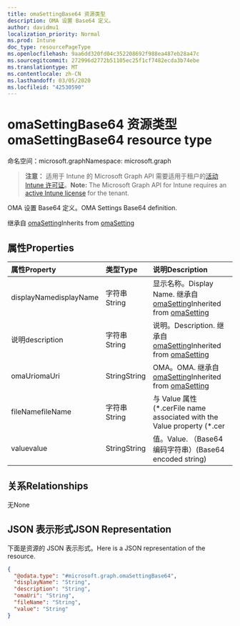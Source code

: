 ```yaml
---
title: omaSettingBase64 资源类型
description: OMA 设置 Base64 定义。
author: davidmu1
localization_priority: Normal
ms.prod: Intune
doc_type: resourcePageType
ms.openlocfilehash: 9aa6dd320fd04c352208692f988ea487eb28a47c
ms.sourcegitcommit: 272996d2772b51105ec25f1cf7482ecda3b74ebe
ms.translationtype: MT
ms.contentlocale: zh-CN
ms.lasthandoff: 03/05/2020
ms.locfileid: "42530590"
---
```

# <a name="omasettingbase64-resource-type"></a><span data-ttu-id="43561-103">omaSettingBase64 资源类型</span><span class="sxs-lookup"><span data-stu-id="43561-103">omaSettingBase64 resource type</span></span>

<span data-ttu-id="43561-104">命名空间：microsoft.graph</span><span class="sxs-lookup"><span data-stu-id="43561-104">Namespace: microsoft.graph</span></span>

> <span data-ttu-id="43561-105">**注意：** 适用于 Intune 的 Microsoft Graph API 需要适用于租户的[活动 Intune 许可证](https://go.microsoft.com/fwlink/?linkid=839381)。</span><span class="sxs-lookup"><span data-stu-id="43561-105">**Note:** The Microsoft Graph API for Intune requires an [active Intune license](https://go.microsoft.com/fwlink/?linkid=839381) for the tenant.</span></span>

<span data-ttu-id="43561-106">OMA 设置 Base64 定义。</span><span class="sxs-lookup"><span data-stu-id="43561-106">OMA Settings Base64 definition.</span></span>


<span data-ttu-id="43561-107">继承自 [omaSetting](../resources/intune-deviceconfig-omasetting.md)</span><span class="sxs-lookup"><span data-stu-id="43561-107">Inherits from [omaSetting](../resources/intune-deviceconfig-omasetting.md)</span></span>

## <a name="properties"></a><span data-ttu-id="43561-108">属性</span><span class="sxs-lookup"><span data-stu-id="43561-108">Properties</span></span>
|<span data-ttu-id="43561-109">属性</span><span class="sxs-lookup"><span data-stu-id="43561-109">Property</span></span>|<span data-ttu-id="43561-110">类型</span><span class="sxs-lookup"><span data-stu-id="43561-110">Type</span></span>|<span data-ttu-id="43561-111">说明</span><span class="sxs-lookup"><span data-stu-id="43561-111">Description</span></span>|
|:---|:---|:---|
|<span data-ttu-id="43561-112">displayName</span><span class="sxs-lookup"><span data-stu-id="43561-112">displayName</span></span>|<span data-ttu-id="43561-113">字符串</span><span class="sxs-lookup"><span data-stu-id="43561-113">String</span></span>|<span data-ttu-id="43561-114">显示名称。</span><span class="sxs-lookup"><span data-stu-id="43561-114">Display Name.</span></span> <span data-ttu-id="43561-115">继承自 [omaSetting](../resources/intune-deviceconfig-omasetting.md)</span><span class="sxs-lookup"><span data-stu-id="43561-115">Inherited from [omaSetting](../resources/intune-deviceconfig-omasetting.md)</span></span>|
|<span data-ttu-id="43561-116">说明</span><span class="sxs-lookup"><span data-stu-id="43561-116">description</span></span>|<span data-ttu-id="43561-117">字符串</span><span class="sxs-lookup"><span data-stu-id="43561-117">String</span></span>|<span data-ttu-id="43561-118">说明。</span><span class="sxs-lookup"><span data-stu-id="43561-118">Description.</span></span> <span data-ttu-id="43561-119">继承自 [omaSetting](../resources/intune-deviceconfig-omasetting.md)</span><span class="sxs-lookup"><span data-stu-id="43561-119">Inherited from [omaSetting](../resources/intune-deviceconfig-omasetting.md)</span></span>|
|<span data-ttu-id="43561-120">omaUri</span><span class="sxs-lookup"><span data-stu-id="43561-120">omaUri</span></span>|<span data-ttu-id="43561-121">String</span><span class="sxs-lookup"><span data-stu-id="43561-121">String</span></span>|<span data-ttu-id="43561-122">OMA。</span><span class="sxs-lookup"><span data-stu-id="43561-122">OMA.</span></span> <span data-ttu-id="43561-123">继承自 [omaSetting](../resources/intune-deviceconfig-omasetting.md)</span><span class="sxs-lookup"><span data-stu-id="43561-123">Inherited from [omaSetting](../resources/intune-deviceconfig-omasetting.md)</span></span>|
|<span data-ttu-id="43561-124">fileName</span><span class="sxs-lookup"><span data-stu-id="43561-124">fileName</span></span>|<span data-ttu-id="43561-125">字符串</span><span class="sxs-lookup"><span data-stu-id="43561-125">String</span></span>|<span data-ttu-id="43561-126">与 Value 属性 (\*.cer</span><span class="sxs-lookup"><span data-stu-id="43561-126">File name associated with the Value property (\*.cer</span></span> | <span data-ttu-id="43561-127">\* .crt</span><span class="sxs-lookup"><span data-stu-id="43561-127">\*.crt</span></span> | <span data-ttu-id="43561-128">\*. p7b</span><span class="sxs-lookup"><span data-stu-id="43561-128">\*.p7b</span></span> | <span data-ttu-id="43561-129">\* bin）。</span><span class="sxs-lookup"><span data-stu-id="43561-129">\*.bin).</span></span>|
|<span data-ttu-id="43561-130">value</span><span class="sxs-lookup"><span data-stu-id="43561-130">value</span></span>|<span data-ttu-id="43561-131">String</span><span class="sxs-lookup"><span data-stu-id="43561-131">String</span></span>|<span data-ttu-id="43561-132">值。</span><span class="sxs-lookup"><span data-stu-id="43561-132">Value.</span></span> <span data-ttu-id="43561-133">（Base64 编码字符串）</span><span class="sxs-lookup"><span data-stu-id="43561-133">(Base64 encoded string)</span></span>|

## <a name="relationships"></a><span data-ttu-id="43561-134">关系</span><span class="sxs-lookup"><span data-stu-id="43561-134">Relationships</span></span>
<span data-ttu-id="43561-135">无</span><span class="sxs-lookup"><span data-stu-id="43561-135">None</span></span>

## <a name="json-representation"></a><span data-ttu-id="43561-136">JSON 表示形式</span><span class="sxs-lookup"><span data-stu-id="43561-136">JSON Representation</span></span>
<span data-ttu-id="43561-137">下面是资源的 JSON 表示形式。</span><span class="sxs-lookup"><span data-stu-id="43561-137">Here is a JSON representation of the resource.</span></span>
<!-- {
  "blockType": "resource",
  "@odata.type": "microsoft.graph.omaSettingBase64"
}
-->
``` json
{
  "@odata.type": "#microsoft.graph.omaSettingBase64",
  "displayName": "String",
  "description": "String",
  "omaUri": "String",
  "fileName": "String",
  "value": "String"
}
```





